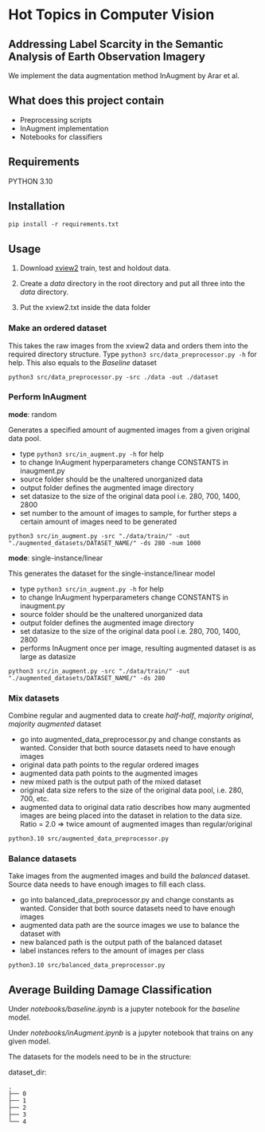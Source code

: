 # Hot Topics in Computer Vision
## Addressing Label Scarcity in the Semantic Analysis of Earth Observation Imagery

We implement the data augmentation method InAugment by Arar et al.

## What does this project contain
- Preprocessing scripts
- InAugment implementation
- Notebooks for classifiers


## Requirements

PYTHON 3.10

## Installation
```
pip install -r requirements.txt
```
## Usage

1. Download [xview2](https://xview2.org/) train, test and holdout data.

2. Create a *data* directory in the root directory and put all three into the *data* directory.

3. Put the xview2.txt inside the data folder

### Make an ordered dataset
This takes the raw images from the xview2 data and orders them into the required directory structure. Type ```python3 src/data_preprocessor.py -h``` for help.
This also equals to the *Baseline* dataset
```
python3 src/data_preprocessor.py -src ./data -out ./dataset  
```
### Perform InAugment
**mode**: random  

Generates a specified amount of augmented images from a given original data pool.
- type ```python3 src/in_augment.py -h``` for help
- to change InAugment hyperparameters change CONSTANTS in inaugment.py
- source folder should be the unaltered unorganized data
- output folder defines the augmented image directory
- set datasize to the size of the original data pool i.e. 280, 700, 1400, 2800
- set number to the amount of images to sample, for further steps a certain amount of images need to be generated

```
python3 src/in_augment.py -src "./data/train/" -out "./augmented_datasets/DATASET_NAME/" -ds 280 -num 1000
```

**mode**: single-instance/linear   

This generates the dataset for the single-instance/linear model
- type ```python3 src/in_augment.py -h``` for help
- to change InAugment hyperparameters change CONSTANTS in inaugment.py
- source folder should be the unaltered unorganized data
- output folder defines the augmented image directory
- set datasize to the size of the original data pool i.e. 280, 700, 1400, 2800
- performs InAugment once per image, resulting augmented dataset is as large as datasize
  
```
python3 src/in_augment.py -src "./data/train/" -out "./augmented_datasets/DATASET_NAME/" -ds 280
```

### Mix datasets
Combine regular and augmented data to create *half-half*, *majority original*, *majority augmented* dataset
- go into augmented_data_preprocessor.py and change constants as wanted. Consider that both source datasets need to have enough images
- original data path points to the regular ordered images
- augmented data path points to the augmented images
- new mixed path is the output path of the mixed dataset
- original data size refers to the size of the original data pool, i.e. 280, 700, etc.
- augmented data to original data ratio describes how many augmented images are being placed into the dataset in relation to the data size. Ratio = 2.0 => twice amount of augmented images than regular/original

```
python3.10 src/augmented_data_preprocessor.py  
```

### Balance datasets
Take images from the augmented images and build the *balanced* dataset. Source data needs to have enough images to fill each class.
- go into balanced_data_preprocessor.py and change constants as wanted. Consider that both source datasets need to have enough images
- augmented data path are the source images we use to balance the dataset with
- new balanced path is the output path of the balanced dataset
- label instances refers to the amount of images per class

```
python3.10 src/balanced_data_preprocessor.py
```

## Average Building Damage Classification

Under *notebooks/baseline.ipynb* is a jupyter notebook for the *baseline* model.

Under *notebooks/inAugment.ipynb* is a jupyter notebook that trains on any given model.

The datasets for the models need to be in the structure:

dataset_dir:
```
.
├── 0
├── 1
├── 2
├── 3
└── 4
```




